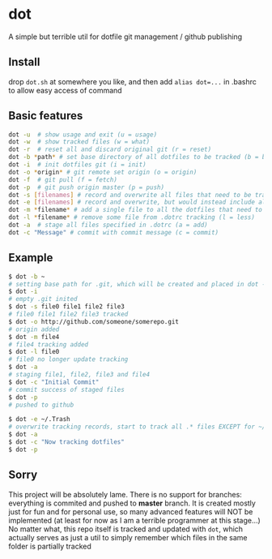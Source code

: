 # dot
A simple but terrible util for dotfile git management / github publishing

## Install
drop `dot.sh` at somewhere you like, and then add `alias dot=...` in .bashrc to allow easy access of command  

## Basic features
```bash
dot -u	# show usage and exit (u = usage)
dot -w	# show tracked files (w = what)
dot -r	# reset all and discard original git (r = reset)
dot -b *path* # set base directory of all dotfiles to be tracked (b = base)
dot -i  # init dotfiles git (i = init)
dot -o *origin* # git remote set origin (o = origin)
dot -f  # git pull (f = fetch)
dot -p  # git push origin master (p = push)
dot -s [filenames] # record and overwrite all files that need to be tracked in .dotrc (s = save)
dot -e [filenames] # record and overwrite, but would instead include all .* files/directories in BASE directory EXCEPT for those specially specified in the later excluding arguments (e = exclude)
dot -m *filename* # add a single file to all the dotfiles that need to be tracked (m = more)
dot -l *filename* # remove some file from .dotrc tracking (l = less)
dot -a  # stage all files specified in .dotrc (a = add)
dot -c "Message" # commit with commit message (c = commit)
```

## Example
```bash
$ dot -b ~
# setting base path for .git, which will be created and placed in dot -i step below
$ dot -i
# empty .git inited
$ dot -s file0 file1 file2 file3
# file0 file1 file2 file3 tracked
$ dot -o http://github.com/someone/somerepo.git
# origin added
$ dot -m file4
# file4 tracking added
$ dot -l file0
# file0 no longer update tracking
$ dot -a
# staging file1, file2, file3 and file4
$ dot -c "Initial Commit"
# commit success of staged files
$ dot -p
# pushed to github

$ dot -e ~/.Trash
# overwrite tracking records, start to track all .* files EXCEPT for ~/.Trash (Trash directory on Mac)
$ dot -a
$ dot -c "Now tracking dotfiles"
$ dot -p
```

## Sorry
This project will be absolutely lame. There is no support for branches: everything is commited and pushed to __master__ branch. It is created mostly just for fun and for personal use, so many advanced features will NOT be implemented (at least for now as I am a terrible programmer at this stage...)  
No matter what, this repo itself is tracked and updated with `dot`, which actually serves as just a util to simply remember which files in the same folder is partially tracked
